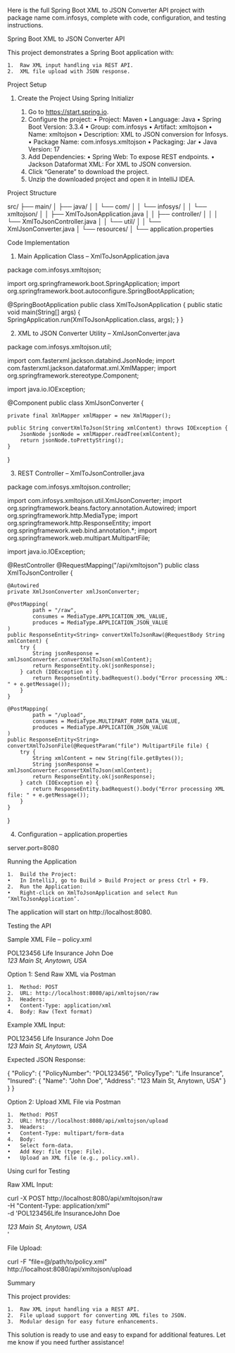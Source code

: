 Here is the full Spring Boot XML to JSON Converter API project with package name com.infosys, complete with code, configuration, and testing instructions.

Spring Boot XML to JSON Converter API

This project demonstrates a Spring Boot application with:

	1.	Raw XML input handling via REST API.
	2.	XML file upload with JSON response.

Project Setup

1. Create the Project Using Spring Initializr

	1.	Go to https://start.spring.io.
	2.	Configure the project:
	•	Project: Maven
	•	Language: Java
	•	Spring Boot Version: 3.3.4
	•	Group: com.infosys
	•	Artifact: xmltojson
	•	Name: xmltojson
	•	Description: XML to JSON conversion for Infosys.
	•	Package Name: com.infosys.xmltojson
	•	Packaging: Jar
	•	Java Version: 17
	3.	Add Dependencies:
	•	Spring Web: To expose REST endpoints.
	•	Jackson Dataformat XML: For XML to JSON conversion.
	4.	Click “Generate” to download the project.
	5.	Unzip the downloaded project and open it in IntelliJ IDEA.

Project Structure

src/
├── main/
│   ├── java/
│   │   └── com/
│   │       └── infosys/
│   │           └── xmltojson/
│   │               ├── XmlToJsonApplication.java
│   │               ├── controller/
│   │               │   └── XmlToJsonController.java
│   │               └── util/
│   │                   └── XmlJsonConverter.java
│   └── resources/
│       └── application.properties

Code Implementation

1. Main Application Class – XmlToJsonApplication.java

package com.infosys.xmltojson;

import org.springframework.boot.SpringApplication;
import org.springframework.boot.autoconfigure.SpringBootApplication;

@SpringBootApplication
public class XmlToJsonApplication {
    public static void main(String[] args) {
        SpringApplication.run(XmlToJsonApplication.class, args);
    }
}

2. XML to JSON Converter Utility – XmlJsonConverter.java

package com.infosys.xmltojson.util;

import com.fasterxml.jackson.databind.JsonNode;
import com.fasterxml.jackson.dataformat.xml.XmlMapper;
import org.springframework.stereotype.Component;

import java.io.IOException;

@Component
public class XmlJsonConverter {

    private final XmlMapper xmlMapper = new XmlMapper();

    public String convertXmlToJson(String xmlContent) throws IOException {
        JsonNode jsonNode = xmlMapper.readTree(xmlContent);
        return jsonNode.toPrettyString();
    }
}

3. REST Controller – XmlToJsonController.java

package com.infosys.xmltojson.controller;

import com.infosys.xmltojson.util.XmlJsonConverter;
import org.springframework.beans.factory.annotation.Autowired;
import org.springframework.http.MediaType;
import org.springframework.http.ResponseEntity;
import org.springframework.web.bind.annotation.*;
import org.springframework.web.multipart.MultipartFile;

import java.io.IOException;

@RestController
@RequestMapping("/api/xmltojson")
public class XmlToJsonController {

    @Autowired
    private XmlJsonConverter xmlJsonConverter;

    @PostMapping(
            path = "/raw",
            consumes = MediaType.APPLICATION_XML_VALUE,
            produces = MediaType.APPLICATION_JSON_VALUE
    )
    public ResponseEntity<String> convertXmlToJsonRaw(@RequestBody String xmlContent) {
        try {
            String jsonResponse = xmlJsonConverter.convertXmlToJson(xmlContent);
            return ResponseEntity.ok(jsonResponse);
        } catch (IOException e) {
            return ResponseEntity.badRequest().body("Error processing XML: " + e.getMessage());
        }
    }

    @PostMapping(
            path = "/upload",
            consumes = MediaType.MULTIPART_FORM_DATA_VALUE,
            produces = MediaType.APPLICATION_JSON_VALUE
    )
    public ResponseEntity<String> convertXmlToJsonFile(@RequestParam("file") MultipartFile file) {
        try {
            String xmlContent = new String(file.getBytes());
            String jsonResponse = xmlJsonConverter.convertXmlToJson(xmlContent);
            return ResponseEntity.ok(jsonResponse);
        } catch (IOException e) {
            return ResponseEntity.badRequest().body("Error processing XML file: " + e.getMessage());
        }
    }
}

4. Configuration – application.properties

server.port=8080

Running the Application

	1.	Build the Project:
	•	In IntelliJ, go to Build > Build Project or press Ctrl + F9.
	2.	Run the Application:
	•	Right-click on XmlToJsonApplication and select Run ‘XmlToJsonApplication’.

The application will start on http://localhost:8080.

Testing the API

Sample XML File – policy.xml

<?xml version="1.0" encoding="UTF-8"?>
<Policy>
    <PolicyNumber>POL123456</PolicyNumber>
    <PolicyType>Life Insurance</PolicyType>
    <Insured>
        <Name>John Doe</Name>
        <Address>123 Main St, Anytown, USA</Address>
    </Insured>
</Policy>

Option 1: Send Raw XML via Postman

	1.	Method: POST
	2.	URL: http://localhost:8080/api/xmltojson/raw
	3.	Headers:
	•	Content-Type: application/xml
	4.	Body: Raw (Text format)

Example XML Input:

<?xml version="1.0" encoding="UTF-8"?>
<Policy>
    <PolicyNumber>POL123456</PolicyNumber>
    <PolicyType>Life Insurance</PolicyType>
    <Insured>
        <Name>John Doe</Name>
        <Address>123 Main St, Anytown, USA</Address>
    </Insured>
</Policy>

Expected JSON Response:

{
  "Policy": {
    "PolicyNumber": "POL123456",
    "PolicyType": "Life Insurance",
    "Insured": {
      "Name": "John Doe",
      "Address": "123 Main St, Anytown, USA"
    }
  }
}

Option 2: Upload XML File via Postman

	1.	Method: POST
	2.	URL: http://localhost:8080/api/xmltojson/upload
	3.	Headers:
	•	Content-Type: multipart/form-data
	4.	Body:
	•	Select form-data.
	•	Add Key: file (type: File).
	•	Upload an XML file (e.g., policy.xml).

Using curl for Testing

Raw XML Input:

curl -X POST http://localhost:8080/api/xmltojson/raw \
-H "Content-Type: application/xml" \
-d '<?xml version="1.0" encoding="UTF-8"?><Policy><PolicyNumber>POL123456</PolicyNumber><PolicyType>Life Insurance</PolicyType><Insured><Name>John Doe</Name><Address>123 Main St, Anytown, USA</Address></Insured></Policy>'

File Upload:

curl -F "file=@/path/to/policy.xml" http://localhost:8080/api/xmltojson/upload

Summary

This project provides:

	1.	Raw XML input handling via a REST API.
	2.	File upload support for converting XML files to JSON.
	3.	Modular design for easy future enhancements.

This solution is ready to use and easy to expand for additional features. Let me know if you need further assistance!